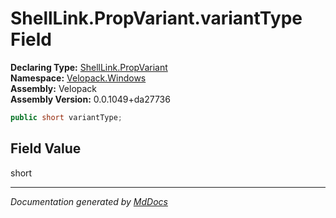 ﻿<!--  
  <auto-generated>   
    The contents of this file were generated by a tool.  
    Changes to this file may be list if the file is regenerated  
  </auto-generated>   
-->

# ShellLink.PropVariant.variantType Field

**Declaring Type:** [ShellLink.PropVariant](../index.md)  
**Namespace:** [Velopack.Windows](../../../index.md)  
**Assembly:** Velopack  
**Assembly Version:** 0.0.1049+da27736

```csharp
public short variantType;
```

## Field Value

short

___

*Documentation generated by [MdDocs](https://github.com/ap0llo/mddocs)*
